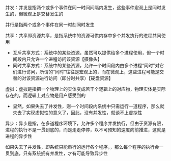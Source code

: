 并发：并发是指两个或多个事件在同一时间间隔内发生，这些事件宏观上是同时发生的，但微观上是交替发生的

并行是指两个或多个事件在同一时刻同时发生

共享：共享即资源共享，是指系统中的资源可供内存中多个并发执行的进程共同使用

- 互斥共享方式：系统中的某些资源，虽然可以提供给多个进程使用，但一个时间段内只允许一个进程访问该资源【摄像头】
- 同时共享方式：系统中的某些资源，允许一个时间段内由多个进程“同时”对它们进行访问，所谓的“同时”往往是宏观上的，而在微观上，这些进程可能是交替的对该资源进行访问（即分时共享）【硬盘资源】

虚拟：虚拟是指把一个物理上的实体变成若干个逻辑上的对应物，物理实体是实际存在的，而逻辑上对应物是用户感受到的

* 显然，如果失去了并发性，则一个时间段内系统中只需运行一道程序，那么就失去了实现虚拟性的意义了，因此，没有并发性，就谈不上虚拟性

异步：异步是指，在多道程序环境下，允许多个程序并发执行，但由于资源有限，进程的执行不是一贯到底的，而是走走停停，以不可预知的速度向前推进，这就是进程的异步性

如果失去了并发性，即系统只能串行的运行各个程序，，那么每个程序的执行会一贯到底，只有系统拥有并发性，才有可能导致异步性